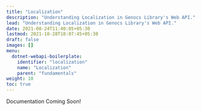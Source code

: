```yaml
---
title: "Localization"
description: "Understanding Localization in Genocs Library's Web API."
lead: "Understanding Localization in Genocs Library's Web API."
date: 2021-08-24T11:40:05+05:30
lastmod: 2021-10-28T10:07:45+05:30
draft: false
images: []
menu:
  dotnet-webapi-boilerplate:
    identifier: "localization"
    name: "Localization"
    parent: "fundamentals"
weight: 10
toc: true
---
```


Documentation Coming Soon!
